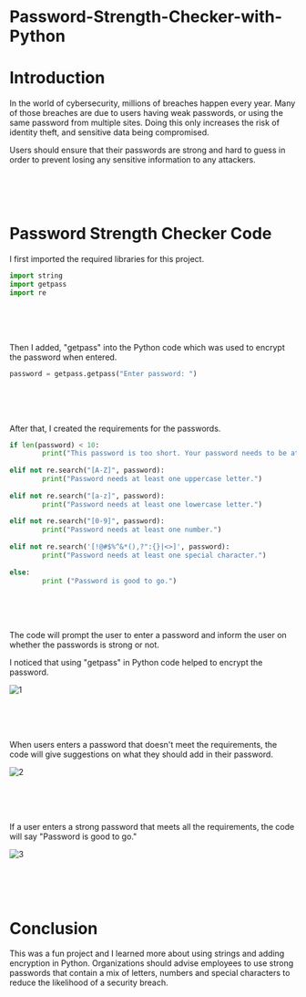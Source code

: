 # Password-Strength-Checker-with-Python

# Introduction
In the world of cybersecurity, millions of breaches happen every year. Many of those breaches are due to users having 
weak passwords, or using the same password from multiple sites. Doing this only increases the risk of identity theft, 
and sensitive data being compromised.

Users should ensure that their passwords are strong and hard to guess in order to prevent losing any sensitive information
to any attackers. 

<br>
<br>
<br>


# Password Strength Checker Code

I first imported the required libraries for this project.

```python
import string
import getpass
import re
```

<br>
<br>
<br>

Then I added, "getpass" into the Python code which was used to encrypt the password when entered.
```python
password = getpass.getpass("Enter password: ")
```

<br>
<br>
<br>

After that, I created the requirements for the passwords.
```python
if len(password) < 10:
        print("This password is too short. Your password needs to be at least 10 characters long.")
        
elif not re.search("[A-Z]", password):
        print("Password needs at least one uppercase letter.")
        
elif not re.search("[a-z]", password):
        print("Password needs at least one lowercase letter.")
        
elif not re.search("[0-9]", password):
        print("Password needs at least one number.")
        
elif not re.search('[!@#$%^&*(),?":{}|<>]', password):
        print("Password needs at least one special character.")
        
else:
        print ("Password is good to go.")
```

<br>
<br>
<br>

The code will prompt the user to enter a password and inform the user on whether the passwords is strong or not.

I noticed that using "getpass" in Python code helped to encrypt the password. 

![1](https://github.com/obi298/Password-Strength-Checker-with-Python/assets/90945162/bdba1860-0c94-443a-bda4-06a8ac8dd22f)

<br>
<br>
<br>

When users enters a password that doesn't meet the requirements, the code will give suggestions on what they should add in their password.


![2](https://github.com/obi298/Password-Strength-Checker-with-Python/assets/90945162/829a9804-06b0-4df1-960b-e3de0f9970cf)

<br>
<br>
<br>

If a user enters a strong password that meets all the requirements, the code will say "Password is good to go."

![3](https://github.com/obi298/Password-Strength-Checker-with-Python/assets/90945162/093ccda2-e638-4ef8-8c66-1b37eb9783b4)

<br>
<br>
<br>

# Conclusion

This was a fun project and I learned more about using strings and adding encryption in Python. Organizations should advise employees to use strong passwords that contain a mix
of letters, numbers and special characters to reduce the likelihood of a security breach.












